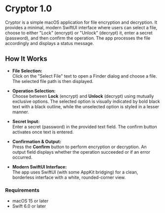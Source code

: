 # Cryptor 1.0

Cryptor is a simple macOS application for file encryption and decryption. It provides a minimal, modern SwiftUI interface where users can select a file, choose to either "Lock" (encrypt) or "Unlock" (decrypt) it, enter a secret (password), and then confirm the operation. The app processes the file accordingly and displays a status message.

## How It Works

- **File Selection:**  
  Click on the "Select File" text to open a Finder dialog and choose a file. The selected file path is then displayed.

- **Operation Selection:**  
  Choose between **Lock** (encrypt) and **Unlock** (decrypt) using mutually exclusive options. The selected option is visually indicated by bold black text with a black outline, while the unselected option is styled in a lesser manner.

- **Secret Input:**  
  Enter a secret (password) in the provided text field. The confirm button activates once text is entered.

- **Confirmation & Output:**  
  Press the **Confirm** button to perform encryption or decryption. An output field displays whether the operation succeeded or if an error occurred.

- **Modern SwiftUI Interface:**  
  The app uses SwiftUI (with some AppKit bridging) for a clean, borderless interface with a white, rounded-corner view.

### Requirements

- macOS 15 or later
- Swift 6.0 or later